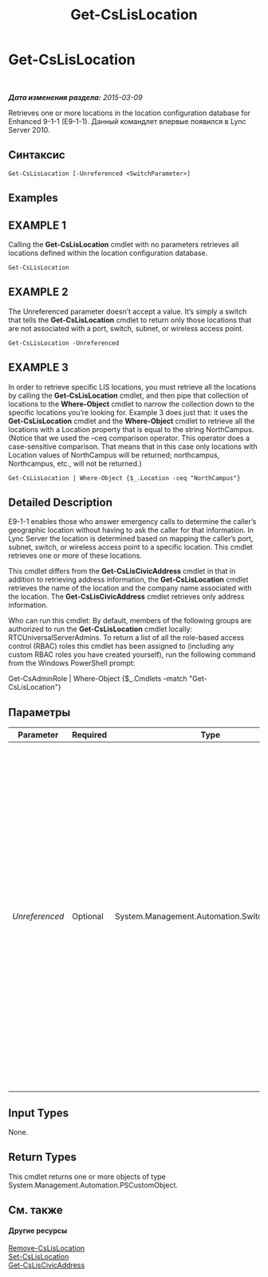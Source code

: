 ﻿---
title: Get-CsLisLocation
TOCTitle: Get-CsLisLocation
ms:assetid: aede2266-5af4-4973-9db1-a7b505c62057
ms:mtpsurl: https://technet.microsoft.com/ru-ru/library/Gg412834(v=OCS.15)
ms:contentKeyID: 49310868
ms.date: 05/19/2016
mtps_version: v=OCS.15
ms.translationtype: HT
---

# Get-CsLisLocation

 

_**Дата изменения раздела:** 2015-03-09_

Retrieves one or more locations in the location configuration database for Enhanced 9-1-1 (E9-1-1). Данный командлет впервые появился в Lync Server 2010.

## Синтаксис

    Get-CsLisLocation [-Unreferenced <SwitchParameter>]

## Examples

## EXAMPLE 1

Calling the **Get-CsLisLocation** cmdlet with no parameters retrieves all locations defined within the location configuration database.

    Get-CsLisLocation

## EXAMPLE 2

The Unreferenced parameter doesn’t accept a value. It’s simply a switch that tells the **Get-CsLisLocation** cmdlet to return only those locations that are not associated with a port, switch, subnet, or wireless access point.

    Get-CsLisLocation -Unreferenced

## EXAMPLE 3

In order to retrieve specific LIS locations, you must retrieve all the locations by calling the **Get-CsLisLocation** cmdlet, and then pipe that collection of locations to the **Where-Object** cmdlet to narrow the collection down to the specific locations you’re looking for. Example 3 does just that: it uses the **Get-CsLisLocation** cmdlet and the **Where-Object** cmdlet to retrieve all the locations with a Location property that is equal to the string NorthCampus. (Notice that we used the –ceq comparison operator. This operator does a case-sensitive comparison. That means that in this case only locations with Location values of NorthCampus will be returned; northcampus, Northcampus, etc., will not be returned.)

    Get-CsLisLocation | Where-Object {$_.Location -ceq "NorthCampus"}

## Detailed Description

E9-1-1 enables those who answer emergency calls to determine the caller’s geographic location without having to ask the caller for that information. In Lync Server the location is determined based on mapping the caller’s port, subnet, switch, or wireless access point to a specific location. This cmdlet retrieves one or more of these locations.

This cmdlet differs from the **Get-CsLisCivicAddress** cmdlet in that in addition to retrieving address information, the **Get-CsLisLocation** cmdlet retrieves the name of the location and the company name associated with the location. The **Get-CsLisCivicAddress** cmdlet retrieves only address information.

Who can run this cmdlet: By default, members of the following groups are authorized to run the **Get-CsLisLocation** cmdlet locally: RTCUniversalServerAdmins. To return a list of all the role-based access control (RBAC) roles this cmdlet has been assigned to (including any custom RBAC roles you have created yourself), run the following command from the Windows PowerShell prompt:

Get-CsAdminRole | Where-Object {$\_.Cmdlets –match "Get-CsLisLocation"}

## Параметры


<table>
<colgroup>
<col style="width: 25%" />
<col style="width: 25%" />
<col style="width: 25%" />
<col style="width: 25%" />
</colgroup>
<thead>
<tr class="header">
<th>Parameter</th>
<th>Required</th>
<th>Type</th>
<th>Description</th>
</tr>
</thead>
<tbody>
<tr class="odd">
<td><p><em>Unreferenced</em></p></td>
<td><p>Optional</p></td>
<td><p>System.Management.Automation.SwitchParameter</p></td>
<td><p>Including this parameter will retrieve only the locations that were not associated with a port, subnet, switch, or wireless access point. In other words, including this parameter retrieves all locations that either were created by calling the <strong>Set-CsLisLocation</strong> cmdlet or that were assigned to a Location Information Server (LIS) port, subnet, switch, or wireless access point that no longer exists.</p></td>
</tr>
</tbody>
</table>


## Input Types

None.

## Return Types

This cmdlet returns one or more objects of type System.Management.Automation.PSCustomObject.

## См. также

#### Другие ресурсы

[Remove-CsLisLocation](remove-cslislocation.md)  
[Set-CsLisLocation](set-cslislocation.md)  
[Get-CsLisCivicAddress](get-csliscivicaddress.md)

